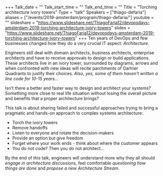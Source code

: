 +++
Talk_date = ""
Talk_start_time = ""
Talk_end_time = ""
Title = "Torching architecture ivory towers"
Type = "talk"
Speakers = ["thiago-defaria"]
aliases = ["/events/2019-amsterdam/program/thiago-defaria/"]
youtube = ""
slideshare = "https://www.slideshare.net/ThiagoFaria12/devopsdays-amsterdam-2019-torching-architecture-ivory-towers"
slides = "https://www.slideshare.net/ThiagoFaria12/devopsdays-amsterdam-2019-torching-architecture-ivory-towers"
+++
Ten years of DevOps and few businesses changed how they do a very crucial IT aspect: *Architecture*.

Engineers still deal with domain architects, business architects, enterprise architects and have to receive approvals to design or build applications. These architects live in an ivory tower, surrounded by diagrams, arrows and when confronted with new ideas will recite parchments of Gartner Quadrants to justify their choices. _Also, yes, some of them haven't written a line code for 10-15 years..._

Isn't there a better and faster way to design and architect your systems? Something more close to real life situation without losing the overall picture and benefits that a proper architecture brings?

This talk is about sharing failed and successful approaches trying to bring a pragmatic and hands-on approach to complex systems architecture:
* Torch the ivory towers
* Remove handoffs
* Listen to everyone and rotate the decision-makers
* Provide an option but give freedom
* Forget where your work ends - think about where the customer appears
* You do not code? Then you do not architect...

By the end of this talk, engineers will understand more why they all should *engage in architecture discussions*, feel comfortable *questioning how things are done* and *propose a new Architecture Stream*.
